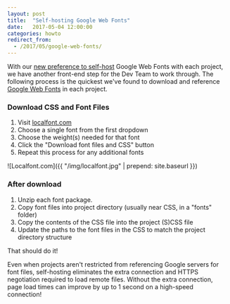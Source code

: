 ```yaml
---
layout: post
title:  "Self-hosting Google Web Fonts"
date:   2017-05-04 12:00:00
categories: howto
redirect_from:
  - /2017/05/google-web-fonts/
---
```


With our [new preference to self-host](https://communicatehealth.github.io/web-fonts/) Google Web Fonts with each project, we have another front-end step for the Dev Team to work through. The following process is the quickest we've found to download and reference [Google Web Fonts](https://fonts.google.com/) in each project.

### Download CSS and Font Files

1. Visit [localfont.com](http://localfont.com)
2. Choose a single font from the first dropdown
3. Choose the weight(s) needed for that font
4. Click the "Download font files and CSS" button
5. Repeat this process for any additional fonts

![Localfont.com]({{ "/img/localfont.jpg" | prepend: site.baseurl }})

### After download

1. Unzip each font package.
2. Copy font files into project directory (usually near CSS, in a "fonts" folder)
3. Copy the contents of the CSS file into the project (S)CSS file
4. Update the paths to the font files in the CSS to match the project directory structure

That should do it!

Even when projects aren't restricted from referencing Google servers for font files, self-hosting eliminates the extra connection and HTTPS negotiation required to load remote files. Without the extra connection, page load times can improve by up to 1 second on a high-speed connection!
